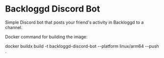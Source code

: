 # Backloggd Discord Bot
Simple Discord bot that posts your friend's activity in Backloggd to a channel.

Docker command for building the image:

docker buildx build -t backloggd-discord-bot --platform linux/arm64 --push .